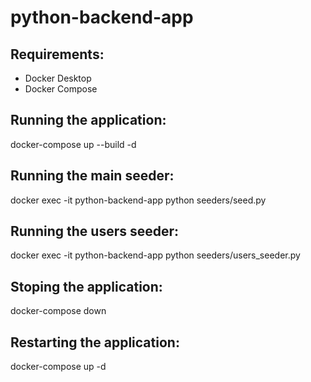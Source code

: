# python-backend-app

## Requirements:

- Docker Desktop
- Docker Compose

## Running the application:

docker-compose up --build -d

## Running the main seeder:

docker exec -it python-backend-app python seeders/seed.py

## Running the users seeder:

docker exec -it python-backend-app python seeders/users_seeder.py

## Stoping the application:

docker-compose down

## Restarting the application:

docker-compose up -d
